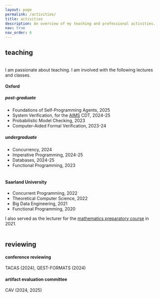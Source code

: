 ```yaml
---
layout: page
permalink: /activities/
title: activities
description: An overview of my teaching and professional activities.
nav: true
nav_order: 6
---
```




## teaching

<span style="display:block; height:3px;"></span>

I am passionate about teaching. I am involved with the following lectures and classes.

#### Oxford 

##### post-graduate 
- Foundations of Self-Programming Agents, 2025
- System Verification, for the <a href="https://aims.robots.ox.ac.uk/">AIMS</a> CDT, 2024-25
- Probabilistic Model Checking, 2023
- Computer-Aided Formal Verification, 2023-24

##### undergraduate

- Concurrency, 2024
- Imperative Programming, 2024-25
- Databases, 2024-25
- Functional Programming, 2023

<span style="display:block; height:3px;"></span>


#### Saarland University

- Concurrent Programming, 2022
- Theoretical Computer Science, 2022
- Big Data Engineering, 2021
- Functional Programming, 2020

I also served as the lecturer for the <a href="https://vorkurs.cs.uni-saarland.de/cms/ss21/contents/view/10">mathematics preparatory course</a> in 2021.

<span style="display:block; height:3px;"></span>

## reviewing
<span style="display:block; height:0px;"></span>
#### conference reviewing 
TACAS (2024), QEST-FORMATS (2024)

#### artifact evaluation committee
CAV (2024, 2025)